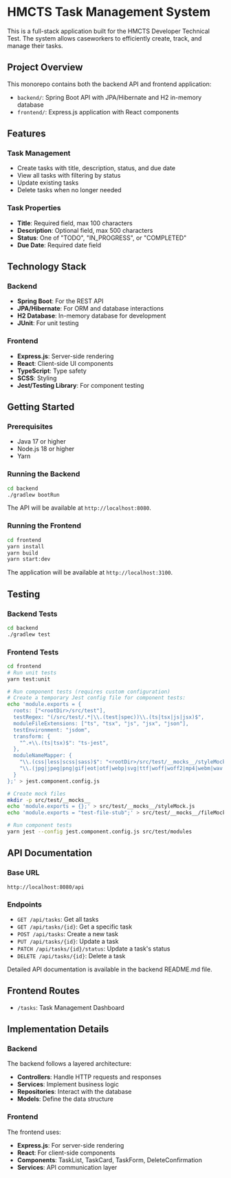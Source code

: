 # HMCTS Task Management System

This is a full-stack application built for the HMCTS Developer Technical Test. The system allows caseworkers to efficiently create, track, and manage their tasks.

## Project Overview

This monorepo contains both the backend API and frontend application:

- `backend/`: Spring Boot API with JPA/Hibernate and H2 in-memory database
- `frontend/`: Express.js application with React components

## Features

### Task Management
- Create tasks with title, description, status, and due date
- View all tasks with filtering by status
- Update existing tasks
- Delete tasks when no longer needed

### Task Properties
- **Title**: Required field, max 100 characters
- **Description**: Optional field, max 500 characters
- **Status**: One of "TODO", "IN_PROGRESS", or "COMPLETED"
- **Due Date**: Required date field

## Technology Stack

### Backend
- **Spring Boot**: For the REST API
- **JPA/Hibernate**: For ORM and database interactions
- **H2 Database**: In-memory database for development
- **JUnit**: For unit testing

### Frontend
- **Express.js**: Server-side rendering
- **React**: Client-side UI components
- **TypeScript**: Type safety
- **SCSS**: Styling
- **Jest/Testing Library**: For component testing

## Getting Started

### Prerequisites

- Java 17 or higher
- Node.js 18 or higher
- Yarn

### Running the Backend

```bash
cd backend
./gradlew bootRun
```

The API will be available at `http://localhost:8080`.

### Running the Frontend

```bash
cd frontend
yarn install
yarn build
yarn start:dev
```

The application will be available at `http://localhost:3100`.

## Testing

### Backend Tests

```bash
cd backend
./gradlew test
```

### Frontend Tests

```bash
cd frontend
# Run unit tests
yarn test:unit

# Run component tests (requires custom configuration)
# Create a temporary Jest config file for component tests:
echo 'module.exports = {
  roots: ["<rootDir>/src/test"],
  testRegex: "(/src/test/.*|\\.(test|spec))\\.(ts|tsx|js|jsx)$",
  moduleFileExtensions: ["ts", "tsx", "js", "jsx", "json"],
  testEnvironment: "jsdom",
  transform: {
    "^.+\\.(ts|tsx)$": "ts-jest",
  },
  moduleNameMapper: {
    "\\.(css|less|scss|sass)$": "<rootDir>/src/test/__mocks__/styleMock.js",
    "\\.(jpg|jpeg|png|gif|eot|otf|webp|svg|ttf|woff|woff2|mp4|webm|wav|mp3|m4a|aac|oga)$": "<rootDir>/src/test/__mocks__/fileMock.js"
  }
};' > jest.component.config.js

# Create mock files
mkdir -p src/test/__mocks__
echo 'module.exports = {};' > src/test/__mocks__/styleMock.js
echo 'module.exports = "test-file-stub";' > src/test/__mocks__/fileMock.js

# Run component tests
yarn jest --config jest.component.config.js src/test/modules
```



## API Documentation

### Base URL

```
http://localhost:8080/api
```

### Endpoints

- `GET /api/tasks`: Get all tasks
- `GET /api/tasks/{id}`: Get a specific task
- `POST /api/tasks`: Create a new task
- `PUT /api/tasks/{id}`: Update a task
- `PATCH /api/tasks/{id}/status`: Update a task's status
- `DELETE /api/tasks/{id}`: Delete a task

Detailed API documentation is available in the backend README.md file.

## Frontend Routes

- `/tasks`: Task Management Dashboard

## Implementation Details

### Backend

The backend follows a layered architecture:
- **Controllers**: Handle HTTP requests and responses
- **Services**: Implement business logic
- **Repositories**: Interact with the database
- **Models**: Define the data structure

### Frontend

The frontend uses:
- **Express.js**: For server-side rendering
- **React**: For client-side components
- **Components**: TaskList, TaskCard, TaskForm, DeleteConfirmation
- **Services**: API communication layer

